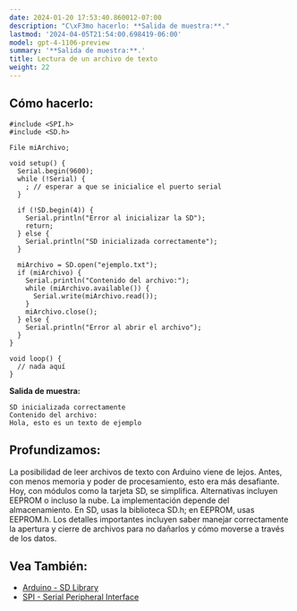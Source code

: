 ```yaml
---
date: 2024-01-20 17:53:40.860012-07:00
description: "C\xF3mo hacerlo: **Salida de muestra:**."
lastmod: '2024-04-05T21:54:00.698419-06:00'
model: gpt-4-1106-preview
summary: '**Salida de muestra:**.'
title: Lectura de un archivo de texto
weight: 22
---
```


## Cómo hacerlo:
```Arduino
#include <SPI.h>
#include <SD.h>

File miArchivo;

void setup() {
  Serial.begin(9600);
  while (!Serial) {
    ; // esperar a que se inicialice el puerto serial
  }

  if (!SD.begin(4)) {
    Serial.println("Error al inicializar la SD");
    return;
  } else {
    Serial.println("SD inicializada correctamente");
  }
  
  miArchivo = SD.open("ejemplo.txt");
  if (miArchivo) {
    Serial.println("Contenido del archivo:");
    while (miArchivo.available()) {
      Serial.write(miArchivo.read());
    }
    miArchivo.close();
  } else {
    Serial.println("Error al abrir el archivo");
  }
}

void loop() {
  // nada aquí
}
```
**Salida de muestra:**
```
SD inicializada correctamente
Contenido del archivo:
Hola, esto es un texto de ejemplo
```

## Profundizamos:
La posibilidad de leer archivos de texto con Arduino viene de lejos. Antes, con menos memoria y poder de procesamiento, esto era más desafiante. Hoy, con módulos como la tarjeta SD, se simplifica. Alternativas incluyen EEPROM o incluso la nube. La implementación depende del almacenamiento. En SD, usas la biblioteca SD.h; en EEPROM, usas EEPROM.h. Los detalles importantes incluyen saber manejar correctamente la apertura y cierre de archivos para no dañarlos y cómo moverse a través de los datos.

## Vea También:
- [Arduino - SD Library](https://www.arduino.cc/en/Reference/SD)
- [SPI - Serial Peripheral Interface](https://www.arduino.cc/en/Reference/SPI)
